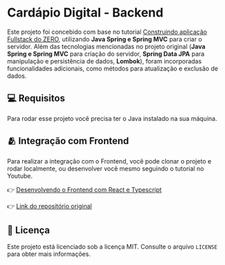 <h1>Cardápio Digital - Backend</h1>

Este projeto foi concebido com base no tutorial [Construindo aplicação Fullstack do ZERO](https://www.youtube.com/@kipperdev), 
utilizando **Java Spring e Spring MVC** para criar o servidor. Além das tecnologias mencionadas no projeto 
original (**Java Spring e Spring MVC** para criação do servidor, **Spring Data JPA**
para manipulação e persistência de dados, **Lombok**), 
foram incorporadas funcionalidades adicionais, como métodos para atualização e exclusão de dados.

<h2 id="pre-requisites">💻 Requisitos</h2>

Para rodar esse projeto você precisa ter o Java instalado na sua máquina.

<h2 id="related">🫂 Integração com Frontend</h2>

Para realizar a integração com o Frontend, você pode clonar o projeto e rodar localmente, ou 
desenvolver você mesmo seguindo o tutorial no Youtube.

👉 [Desenvolvendo o Frontend com React e Typescript](https://www.youtube.com/@kipperdev)

👉 [Link do repositório original](https://github.com/Fernanda-Kipper/frontend-cardapio-digital)


<h2 id="related">📝 Licença</h2>

Este projeto está licenciado sob a licença MIT. Consulte o arquivo `LICENSE` para obter mais informações.
